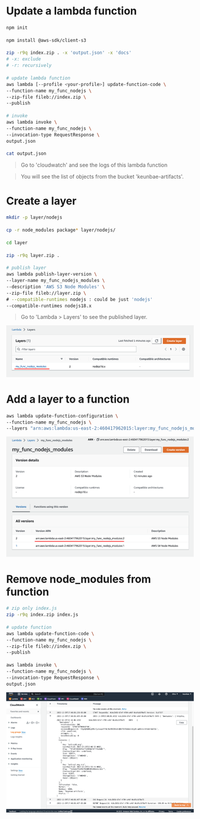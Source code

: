 # Update a lambda function

```sh
npm init

npm install @aws-sdk/client-s3

zip -r9q index.zip . -x 'output.json' -x 'docs'
# -x: exclude
# -r: recursively

# update lambda function
aws lambda [--profile <your-profile>] update-function-code \
--function-name my_func_nodejs \
--zip-file fileb://index.zip \
--publish

# invoke
aws lambda invoke \
--function-name my_func_nodejs \
--invocation-type RequestResponse \
output.json

cat output.json
```

> Go to 'cloudwatch' and see the logs of this lambda function

> You will see the list of objects from the bucket 'keunbae-artifacts'.

# Create a layer

```sh
mkdir -p layer/nodejs

cp -r node_modules package* layer/nodejs/

cd layer

zip -r9q layer.zip .

# publish layer
aws lambda publish-layer-version \
--layer-name my_func_nodejs_modules \
--description 'AWS S3 Node Modules' \
--zip-file fileb://layer.zip \
# --compatible-runtimes nodejs : could be just 'nodejs'
--compatible-runtimes nodejs18.x
```

> Go to 'Lambda > Layers' to see the published layer.

<img src="layer1.png" />

# Add a layer to a function

```sh
aws lambda update-function-configuration \
--function-name my_func_nodejs \
--layers "arn:aws:lambda:us-east-2:460417962015:layer:my_func_nodejs_modules:2"
```

<img src="layer2.png" />

# Remove node_modules from function

```sh
# zip only index.js
zip -r9q index.zip index.js

# update function
aws lambda update-function-code \
--function-name my_func_nodejs \
--zip-file fileb://index.zip \
--publish

aws lambda invoke \
--function-name my_func_nodejs \
--invocation-type RequestResponse \
output.json
```

<img src="layer3.png" />
